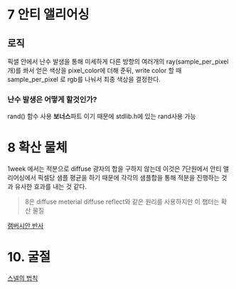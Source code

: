 # 7 안티 앨리어싱

## 로직
픽샐 안에서 난수 발생을 통해 미세하게 다른 방향의 여러개의 ray(sample_per_pixel개)를 쏴서 얻은 색상을 pixel_color에 더해 준뒤, write color 할 때 sample_per_pixel 로 rgb를 나눠서 최종 색상을 결정한다.

### 난수 발생은 어떻게 할것인가?

rand() 함수 사용
**보너스**파트 이기 때문에 stdlib.h에 있는 rand사용 가능

# 8 확산 물체

1week 에서는 적분으로 diffuse 광자의 합을 구하지 않는데 이것은
7단원에서 안티 앨리어싱에서 픽셀당 샘플 평균을 하기 때문에 각각의 샘플합을 통해 적분을 진행하는 것과 유사한 효과를 내는 것 같다.
> 8은 diffuse meterial diffuse reflect와 같은 원리를 사용하지만 이 챕터는 확산 물질

[램버시안 반사](https://iskim3068.tistory.com/75)

# 10. 굴절

[스넬의 법칙](https://m.blog.naver.com/wa1998/221797520878)
